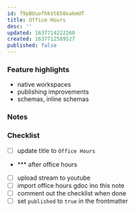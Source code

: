 ```yaml
---
id: 79pBUuofhkVt650xakmUT
title: Office Hours
desc: ''
updated: 1637714222260
created: 1637712589527
published: false
---
```


### Feature highlights
- native workspaces
- publishing improvements
- schemas, inline schemas

### Notes
<!-- Copy gdoc contents into here -->

### Checklist
- [ ] update title to `Office Hours`

- *** after office hours
- [ ] upload stream to youtube
- [ ] import office hours gdoc ino this note
- [ ] comment out the checklist when done
- [ ] set `published` to `true` in the frontmatter
